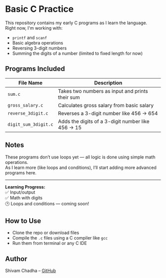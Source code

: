 # Basic C Practice

This repository contains my early C programs as I learn the language.  
Right now, I'm working with:

- `printf` and `scanf`
- Basic algebra operations
- Reversing 3-digit numbers
- Summing the digits of a number (limited to fixed length for now)

## Programs Included

| File Name           | Description                                  |
|---------------------|----------------------------------------------|
| `sum.c`             | Takes two numbers as input and prints their sum |
| `gross_salary.c`    | Calculates gross salary from basic salary    |
| `reverse_3digit.c`  | Reverses a 3-digit number like 456 → 654     |
| `digit_sum_3digit.c`| Adds the digits of a 3-digit number like 456 → 15 |

## Notes

These programs don’t use loops yet — all logic is done using simple math operations.  
As I learn more (like loops and conditions), I’ll start adding more advanced programs here.

---

**Learning Progress:**  
✅ Input/output  
✅ Math with digits  
🕒 Loops and conditions — coming soon!

## How to Use

- Clone the repo or download files
- Compile the `.c` files using a C compiler like `gcc`
- Run them from terminal or any C IDE

## Author

Shivam Chadha – [GitHub](https://github.com/Shivam-Chadha7)
